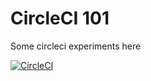 # CircleCI 101 

Some circleci experiments here

[![CircleCI](https://circleci.com/gh/Lovesan/circleci-101.svg?style=svg)](https://circleci.com/gh/Lovesan/circleci-101)